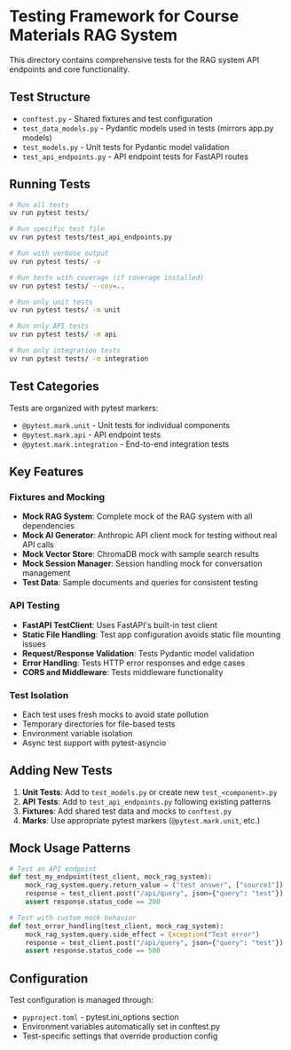 # Testing Framework for Course Materials RAG System

This directory contains comprehensive tests for the RAG system API endpoints and core functionality.

## Test Structure

- `conftest.py` - Shared fixtures and test configuration
- `test_data_models.py` - Pydantic models used in tests (mirrors app.py models)
- `test_models.py` - Unit tests for Pydantic model validation
- `test_api_endpoints.py` - API endpoint tests for FastAPI routes

## Running Tests

```bash
# Run all tests
uv run pytest tests/

# Run specific test file
uv run pytest tests/test_api_endpoints.py

# Run with verbose output
uv run pytest tests/ -v

# Run tests with coverage (if coverage installed)
uv run pytest tests/ --cov=..

# Run only unit tests
uv run pytest tests/ -m unit

# Run only API tests
uv run pytest tests/ -m api

# Run only integration tests
uv run pytest tests/ -m integration
```

## Test Categories

Tests are organized with pytest markers:

- `@pytest.mark.unit` - Unit tests for individual components
- `@pytest.mark.api` - API endpoint tests
- `@pytest.mark.integration` - End-to-end integration tests

## Key Features

### Fixtures and Mocking

- **Mock RAG System**: Complete mock of the RAG system with all dependencies
- **Mock AI Generator**: Anthropic API client mock for testing without real API calls
- **Mock Vector Store**: ChromaDB mock with sample search results
- **Mock Session Manager**: Session handling mock for conversation management
- **Test Data**: Sample documents and queries for consistent testing

### API Testing

- **FastAPI TestClient**: Uses FastAPI's built-in test client
- **Static File Handling**: Test app configuration avoids static file mounting issues
- **Request/Response Validation**: Tests Pydantic model validation
- **Error Handling**: Tests HTTP error responses and edge cases
- **CORS and Middleware**: Tests middleware functionality

### Test Isolation

- Each test uses fresh mocks to avoid state pollution
- Temporary directories for file-based tests
- Environment variable isolation
- Async test support with pytest-asyncio

## Adding New Tests

1. **Unit Tests**: Add to `test_models.py` or create new `test_<component>.py`
2. **API Tests**: Add to `test_api_endpoints.py` following existing patterns
3. **Fixtures**: Add shared test data and mocks to `conftest.py`
4. **Marks**: Use appropriate pytest markers (`@pytest.mark.unit`, etc.)

## Mock Usage Patterns

```python
# Test an API endpoint
def test_my_endpoint(test_client, mock_rag_system):
    mock_rag_system.query.return_value = ("test answer", ["source1"])
    response = test_client.post("/api/query", json={"query": "test"})
    assert response.status_code == 200

# Test with custom mock behavior
def test_error_handling(test_client, mock_rag_system):
    mock_rag_system.query.side_effect = Exception("Test error")
    response = test_client.post("/api/query", json={"query": "test"})
    assert response.status_code == 500
```

## Configuration

Test configuration is managed through:

- `pyproject.toml` - pytest.ini_options section
- Environment variables automatically set in conftest.py
- Test-specific settings that override production config